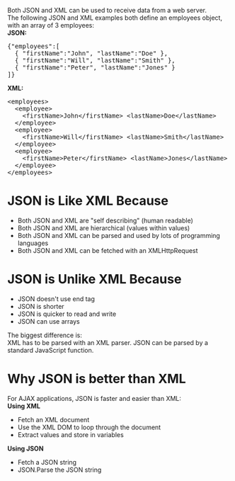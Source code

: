 Both JSON and XML can be used to receive data from a web server.
<br>
The following JSON and XML examples both define an employees object, with an array of 3 employees:
<br>
<b>JSON:</b>
<pre>
{"employees":[
  { "firstName":"John", "lastName":"Doe" },
  { "firstName":"Will", "lastName":"Smith" },
  { "firstName":"Peter", "lastName":"Jones" }
]}
</pre>
<b>XML:</b>
<pre>
&lt;employees&gt;
  &lt;employee&gt;
    &lt;firstName&gt;John&lt;/firstName> &lt;lastName&gt;Doe&lt;/lastName&gt;
  &lt;/employee&gt;
  &lt;employee&gt;
    &lt;firstName&gt;Will&lt;/firstName> &lt;lastName&gt;Smith&lt;/lastName&gt;
  &lt;/employee&gt;
  &lt;employee&gt;
    &lt;firstName&gt;Peter&lt;/firstName> &lt;lastName&gt;Jones&lt;/lastName&gt;
  &lt;/employee&gt;
&lt;/employees&gt;
</pre>
<h1>JSON is Like XML Because</h1>
<ul>
  <li>Both JSON and XML are "self describing" (human readable)</li>
  <li>Both JSON and XML are hierarchical (values within values)</li>
  <li>Both JSON and XML can be parsed and used by lots of programming languages</li>
  <li>Both JSON and XML can be fetched with an XMLHttpRequest</li>
</ul>
<h1>JSON is Unlike XML Because</h1>
<ul>
  <li>JSON doesn't use end tag</li>
  <li>JSON is shorter</li>
  <li>JSON is quicker to read and write</li>
  <li>JSON can use arrays</li>
</ul>
The biggest difference is:
<br>
XML has to be parsed with an XML parser. JSON can be parsed by a standard JavaScript function.
<h1>Why JSON is better than XML</h1>
For AJAX applications, JSON is faster and easier than XML:
<br>
<b>Using XML</b>
<ul>
  <li>Fetch an XML document</li>
  <li>Use the XML DOM to loop through the document</li>
  <li>Extract values and store in variables</li>
</ul>
<b>Using JSON</b>
<ul>
  <li>Fetch a JSON string</li>
  <li>JSON.Parse the JSON string</li>
</ul>
